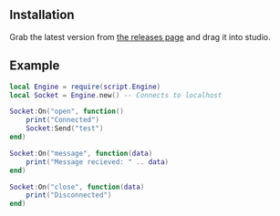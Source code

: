 ## Installation

Grab the latest version from [the releases page](https://github.com/Reselim/rbx-engine.io/releases) and drag it into studio.

## Example

```lua
local Engine = require(script.Engine)
local Socket = Engine.new() -- Connects to localhost

Socket:On("open", function()
	print("Connected")
	Socket:Send("test")
end)

Socket:On("message", function(data)
	print("Message recieved: " .. data)
end)

Socket:On("close", function(data)
	print("Disconnected")
end)
```
